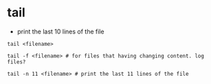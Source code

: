 # tail

- print the last 10 lines of the file


```shell
tail <filename> 

tail -f <filename> # for files that having changing content. log files?

tail -n 11 <filename> # print the last 11 lines of the file
```
